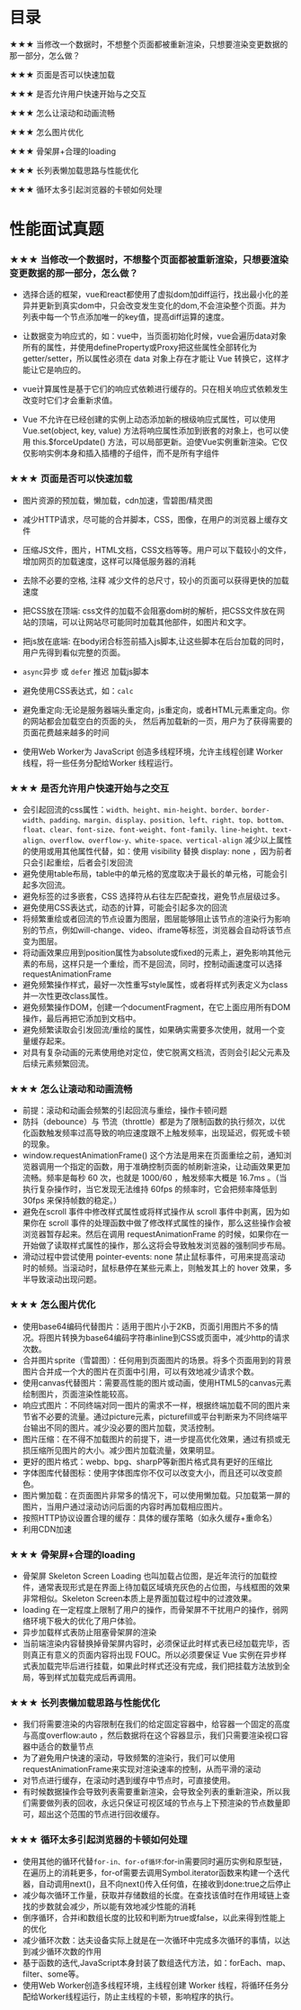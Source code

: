 # 目录

<a id="perf-1">★★★ 当修改一个数据时，不想整个页面都被重新渲染，只想要渲染变更数据的那一部分，怎么做？</a>

<a id="perf-2">★★★ 页面是否可以快速加载</a>

<a id="perf-3">★★★ 是否允许用户快速开始与之交互</a>

<a id="perf-4">★★★ 怎么让滚动和动画流畅</a>

<a id="perf-5">★★★ 怎么图片优化</a>

<a id="perf-6">★★★ 骨架屏+合理的loading</a>

<a id="perf-7">★★★ 长列表懒加载思路与性能优化</a>

<a id="perf-8">★★★ 循环太多引起浏览器的卡顿如何处理</a>



# 性能面试真题

### <p id="perf-1">★★★ 当修改一个数据时，不想整个页面都被重新渲染，只想要渲染变更数据的那一部分，怎么做？</p>


- 选择合适的框架，vue和react都使用了虚拟dom加diff运行，找出最小化的差异并更新到真实dom中，只会改变发生变化的dom,不会渲染整个页面。并为列表中每一个节点添加唯一的key值，提高diff运算的速度。

- 让数据变为响应式的，如：vue中，当页面初始化时候，vue会遍历data对象所有的属性，并使用defineProperty或Proxy把这些属性全部转化为getter/setter，所以属性必须在 data 对象上存在才能让 Vue 转换它，这样才能让它是响应的。

- vue计算属性是基于它们的响应式依赖进行缓存的。只在相关响应式依赖发生改变时它们才会重新求值。

- Vue 不允许在已经创建的实例上动态添加新的根级响应式属性，可以使用 Vue.set(object, key, value) 方法将响应属性添加到嵌套的对象上，也可以使用 this.$forceUpdate() 方法，可以局部更新。迫使Vue实例重新渲染。它仅仅影响实例本身和插入插槽的子组件，而不是所有字组件


### <p id="perf-2">★★★ 页面是否可以快速加载</p>

- 图片资源的预加载，懒加载，cdn加速，雪碧图/精灵图

- 减少HTTP请求，尽可能的合并脚本，CSS，图像，在用户的浏览器上缓存文件

- 压缩JS文件，图片，HTML文档，CSS文档等等。用户可以下载较小的文件，增加网页的加载速度，这样可以降低服务器的消耗

- 去除不必要的空格, 注释 减少文件的总尺寸，较小的页面可以获得更快的加载速度

- 把CSS放在顶端: css文件的加载不会阻塞dom树的解析，把CSS文件放在网站的顶端，可以让网站尽可能同时加载其他部件，如图片和文字。
- 把js放在底端: 在body闭合标签前插入js脚本,让这些脚本在后台加载的同时，用户先得到看似完整的页面。

- `async`异步 或 `defer` 推迟 加载js脚本

- 避免使用CSS表达式，如：`calc`

- 避免重定向:无论是服务器端头重定向，js重定向，或者HTML元素重定向。你的网站都会加载空白的页面的头， 然后再加载新的一页，用户为了获得需要的页面花费越来越多的时间

- 使用Web Worker为 JavaScript 创造多线程环境，允许主线程创建 Worker 线程，将一些任务分配给Worker 线程运行。


### <p id="perf-3">★★★ 是否允许用户快速开始与之交互</p>

- 会引起回流的css属性：`width、height、min-height、border、border-width、padding、margin、display、position、left、right、top、bottom、float、clear、font-size、font-weight、font-family、line-height、text-align、overflow、overflow-y、white-space、vertical-align` 减少以上属性的使用或用其他属性代替，如：使用 visibility 替换 display: none ，因为前者只会引起重绘，后者会引发回流
- 避免使用table布局，table中的单元格的宽度取决于最长的单元格，可能会引起多次回流。
- 避免标签的过多嵌套，CSS 选择符从右往左匹配查找，避免节点层级过多。
- 避免使用CSS表达式，动态的计算，可能会引起多次的回流
- 将频繁重绘或者回流的节点设置为图层，图层能够阻止该节点的渲染行为影响别的节点，例如will-change、video、iframe等标签，浏览器会自动将该节点变为图层。
- 将动画效果应用到position属性为absolute或fixed的元素上，避免影响其他元素的布局，这样只是一个重绘，而不是回流，同时，控制动画速度可以选择 requestAnimationFrame
- 避免频繁操作样式，最好一次性重写style属性，或者将样式列表定义为class并一次性更改class属性。
- 避免频繁操作DOM，创建一个documentFragment，在它上面应用所有DOM操作，最后再把它添加到文档中。
- 避免频繁读取会引发回流/重绘的属性，如果确实需要多次使用，就用一个变量缓存起来。
- 对具有复杂动画的元素使用绝对定位，使它脱离文档流，否则会引起父元素及后续元素频繁回流。


### <p id="perf-4">★★★ 怎么让滚动和动画流畅</p>

- 前提：滚动和动画会频繁的引起回流与重绘，操作卡顿问题
- 防抖（debounce）与 节流（throttle）都是为了限制函数的执行频次，以优化函数触发频率过高导致的响应速度跟不上触发频率，出现延迟，假死或卡顿的现象。
- window.requestAnimationFrame() 这个方法是用来在页面重绘之前，通知浏览器调用一个指定的函数，用于准确控制页面的帧刷新渲染，让动画效果更加流畅。频率是每秒 60 次，也就是 1000/60 ，触发频率大概是 16.7ms 。（当执行复杂操作时，当它发现无法维持 60fps 的频率时，它会把频率降低到 30fps 来保持帧数的稳定。）
- 避免在scroll 事件中修改样式属性或将样式操作从 scroll 事件中剥离，因为如果你在 scroll 事件的处理函数中做了修改样式属性的操作，那么这些操作会被浏览器暂存起来。然后在调用 requestAnimationFrame 的时候，如果你在一开始做了读取样式属性的操作，那么这将会导致触发浏览器的强制同步布局。
- 滑动过程中尝试使用 pointer-events: none 禁止鼠标事件，可用来提高滚动时的帧频。当滚动时，鼠标悬停在某些元素上，则触发其上的 hover 效果，多半导致滚动出现问题。


### <p id="perf-5">★★★ 怎么图片优化</p>

- 使用base64编码代替图片：适用于图片小于2KB，页面引用图片不多的情况。将图片转换为base64编码字符串inline到CSS或页面中，减少http的请求次数。
- 合并图片sprite（雪碧图）：任何用到页面图片的场景。将多个页面用到的背景图片合并成一个大的图片在页面中引用，可以有效地减少请求个数。
- 使用canvas代替图片：需要高性能的图片或动画，使用HTML5的canvas元素绘制图片，页面渲染性能较高。
- 响应式图片：不同终端对同一图片的需求不一样，根据终端加载不同的图片来节省不必要的流量。通过picture元素，picturefill或平台判断来为不同终端平台输出不同的图片。减少没必要的图片加载，灵活控制。
- 图片压缩：在不得不加载图片的前提下，进一步提高优化效果，通过有损或无损压缩所见图片的大小。减少图片加载流量，效果明显。
- 更好的图片格式：webp、bpg、sharpP等新图片格式具有更好的压缩比
- 字体图库代替图标：使用字体图库你不仅可以改变大小，而且还可以改变颜色。
- 图片懒加载：在页面图片非常多的情况下，可以使用懒加载。只加载第一屏的图片，当用户通过滚动访问后面的内容时再加载相应图片。
- 按照HTTP协议设置合理的缓存：具体的缓存策略（如永久缓存+重命名）
- 利用CDN加速

### <p id="perf-6">★★★ 骨架屏+合理的loading</p>

- 骨架屏 Skeleton Screen Loading 也叫加载占位图，是近年流行的加载控件，通常表现形式是在界面上待加载区域填充灰色的占位图，与线框图的效果非常相似。Skeleton Screen本质上是界面加载过程中的过渡效果。
- loading 在一定程度上限制了用户的操作，而骨架屏不干扰用户的操作，弱网络环境下极大的优化了用户体验。
- 异步加载样式表防止阻塞骨架屏的渲染
- 当前端渲染内容替换掉骨架屏内容时，必须保证此时样式表已经加载完毕，否则真正有意义的页面内容将出现 FOUC。所以必须要保证 Vue 实例在异步样式表加载完毕后进行挂载，如果此时样式还没有完成，我们把挂载方法放到全局，等到样式加载完成后再调用。


### <p id="perf-7">★★★ 长列表懒加载思路与性能优化</p>

- 我们将需要渲染的内容限制在我们的给定固定容器中，给容器一个固定的高度与高度overflow:auto ，然后数据将在这个容器显示，我们只需要渲染视口容器中适合的数量节点
- 为了避免用户快速的滚动，导致频繁的渲染行，我们可以使用requestAnimationFrame来实现对渲染速率的控制，从而平滑的滚动
- 对节点进行缓存，在滚动时遇到缓存中节点时，可直接使用。
- 有时候数据操作会导致列表需要重新渲染，会导致全列表的重新渲染，所以我们需要做列表的回收，永远只保证可视区域的节点与上下预渲染的节点数量即可，超出这个范围的节点进行回收缓存。


### <p id="perf-8">★★★ 循环太多引起浏览器的卡顿如何处理</p>

- 使用其他的循环代替`for-in、for-of循环`:for-in需要同时遍历实例和原型链，在遍历上的消耗更多，for-of需要去调用Symbol.iterator函数来构建一个迭代器，自动调用next()，且不向next()传入任何值，在接收到done:true之后停止
- 减少每次循环工作量，获取并存储数组的长度。在查找该值时在作用域链上查找的步数就会减少，所以能有效地减少性能的消耗
- 倒序循环，合并i和数组长度的比较和判断为true或false，以此来得到性能上的优化
- 减少循环次数：达夫设备实际上就是在一次循环中完成多次循环的事情，以达到减少循环次数的作用
- 基于函数的迭代,JavaScript本身封装了数组迭代方法，如：forEach、map、filter、some等。
- 使用Web Worker创造多线程环境，主线程创建 Worker 线程，将循环任务分配给Worker线程运行，防止主线程的卡顿，影响程序的执行。

